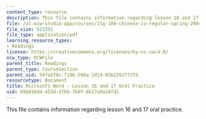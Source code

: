 ```yaml
---
content_type: resource
description: This file contains information regarding lesson 16 and 17 oral practice.
file: /ol-ocw-studio-app/courses/21g-104-chinese-iv-regular-spring-2004/69bd16dd453d1f60760f6b17a9a28fd1_MIT21G_104S04_L16practice.pdf
file_size: 523251
file_type: application/pdf
learning_resource_types:
- Readings
license: https://creativecommons.org/licenses/by-nc-sa/4.0/
ocw_type: OCWFile
parent_title: Readings
parent_type: CourseSection
parent_uid: 54fa2f0c-7196-596a-1d19-85b2292772fd
resourcetype: Document
title: Microsoft Word - Lesson 16 and 17 Oral Practice
uid: 69bd16dd-453d-1f60-760f-6b17a9a28fd1
---
```

This file contains information regarding lesson 16 and 17 oral practice.